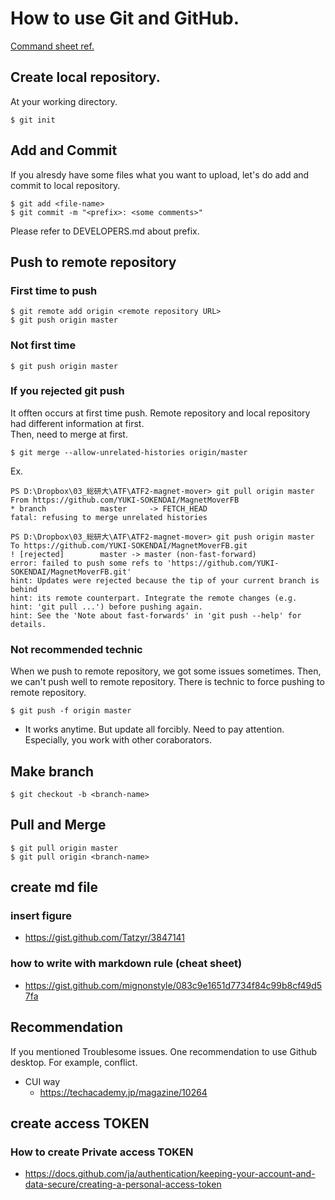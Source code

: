 # How to use Git and GitHub.
[Command sheet ref.](https://qiita.com/okamu_/items/d52a6900311ad9073628)
## Create local repository.
At your working directory.
```
$ git init
```

## Add and Commit
If you alresdy have some files what you want to upload, let's do add and commit to local repository.
```
$ git add <file-name>
$ git commit -m "<prefix>: <some comments>"
```
Please refer to DEVELOPERS.md about prefix.

## Push to remote repository
### First time to push
```
$ git remote add origin <remote repository URL>
$ git push origin master
```
### Not first time
```
$ git push origin master
```
### If you rejected git push
It offten occurs at first time push.
Remote repository and local repository had different information at first.<br>
Then, need to merge at first.
```
$ git merge --allow-unrelated-histories origin/master
```
Ex.
```
PS D:\Dropbox\03_総研大\ATF\ATF2-magnet-mover> git pull origin master
From https://github.com/YUKI-SOKENDAI/MagnetMoverFB                                                                      
* branch            master     -> FETCH_HEAD                                                                           
fatal: refusing to merge unrelated histories

PS D:\Dropbox\03_総研大\ATF\ATF2-magnet-mover> git push origin master                                                   
To https://github.com/YUKI-SOKENDAI/MagnetMoverFB.git                                                                    
! [rejected]        master -> master (non-fast-forward)                                                                
error: failed to push some refs to 'https://github.com/YUKI-SOKENDAI/MagnetMoverFB.git'                                 
hint: Updates were rejected because the tip of your current branch is behind                                            
hint: its remote counterpart. Integrate the remote changes (e.g.                                                        
hint: 'git pull ...') before pushing again.                                                                             
hint: See the 'Note about fast-forwards' in 'git push --help' for details.  
```

### Not recommended technic
When we push to remote repository, we got some issues sometimes.
Then, we can't push well to remote repository.
There is technic to force pushing to remote repository.
```
$ git push -f origin master
```
* It works anytime. But update all forcibly. Need to pay attention. Especially, you work with other coraborators.

## Make branch
```
$ git checkout -b <branch-name>
```
## Pull and Merge
```
$ git pull origin master
$ git pull origin <branch-name>
```

## create md file
### insert figure
- https://gist.github.com/Tatzyr/3847141
### how to write with markdown rule (cheat sheet)
- https://gist.github.com/mignonstyle/083c9e1651d7734f84c99b8cf49d57fa

## Recommendation 
If you mentioned Troublesome issues. One recommendation to use Github desktop.
For example, conflict.
- CUI way
   - https://techacademy.jp/magazine/10264 

## create access TOKEN
### How to create Private access TOKEN
- https://docs.github.com/ja/authentication/keeping-your-account-and-data-secure/creating-a-personal-access-token
